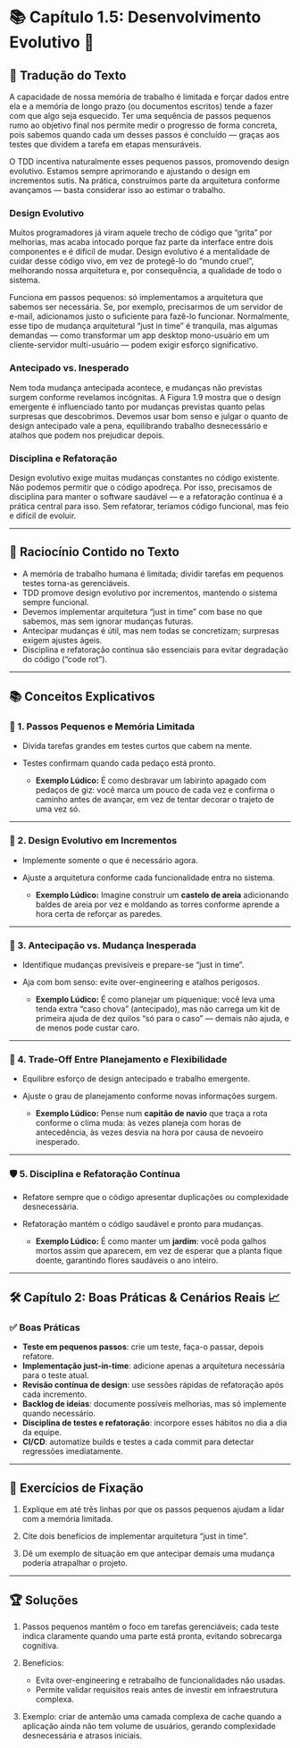 # 📚 Capítulo 1.5: Desenvolvimento Evolutivo 🌱

## 📝 Tradução do Texto

A capacidade de nossa memória de trabalho é limitada e forçar dados entre ela e a memória de longo prazo (ou documentos escritos) tende a fazer com que algo seja esquecido. Ter uma sequência de passos pequenos rumo ao objetivo final nos permite medir o progresso de forma concreta, pois sabemos quando cada um desses passos é concluído — graças aos testes que dividem a tarefa em etapas mensuráveis.

O TDD incentiva naturalmente esses pequenos passos, promovendo design evolutivo. Estamos sempre aprimorando e ajustando o design em incrementos sutis. Na prática, construímos parte da arquitetura conforme avançamos — basta considerar isso ao estimar o trabalho.

### Design Evolutivo

Muitos programadores já viram aquele trecho de código que “grita” por melhorias, mas acaba intocado porque faz parte da interface entre dois componentes e é difícil de mudar. Design evolutivo é a mentalidade de cuidar desse código vivo, em vez de protegê-lo do “mundo cruel”, melhorando nossa arquitetura e, por consequência, a qualidade de todo o sistema.

Funciona em passos pequenos: só implementamos a arquitetura que sabemos ser necessária. Se, por exemplo, precisarmos de um servidor de e-mail, adicionamos justo o suficiente para fazê-lo funcionar. Normalmente, esse tipo de mudança arquitetural “just in time” é tranquila, mas algumas demandas — como transformar um app desktop mono-usuário em um cliente-servidor multi-usuário — podem exigir esforço significativo.

### Antecipado vs. Inesperado

Nem toda mudança antecipada acontece, e mudanças não previstas surgem conforme revelamos incógnitas. A Figura 1.9 mostra que o design emergente é influenciado tanto por mudanças previstas quanto pelas surpresas que descobrimos. Devemos usar bom senso e julgar o quanto de design antecipado vale a pena, equilibrando trabalho desnecessário e atalhos que podem nos prejudicar depois.

### Disciplina e Refatoração

Design evolutivo exige muitas mudanças constantes no código existente. Não podemos permitir que o código apodreça. Por isso, precisamos de disciplina para manter o software saudável — e a refatoração contínua é a prática central para isso. Sem refatorar, teríamos código funcional, mas feio e difícil de evoluir.

---

## 🧠 Raciocínio Contido no Texto

- A memória de trabalho humana é limitada; dividir tarefas em pequenos testes torna-as gerenciáveis.  
- TDD promove design evolutivo por incrementos, mantendo o sistema sempre funcional.  
- Devemos implementar arquitetura “just in time” com base no que sabemos, mas sem ignorar mudanças futuras.  
- Antecipar mudanças é útil, mas nem todas se concretizam; surpresas exigem ajustes ágeis.  
- Disciplina e refatoração contínua são essenciais para evitar degradação do código (“code rot”).

---

## 📚 Conceitos Explicativos

### 🧩 1. Passos Pequenos e Memória Limitada

- Divida tarefas grandes em testes curtos que cabem na mente.  
- Testes confirmam quando cada pedaço está pronto.

  - **Exemplo Lúdico:** É como desbravar um labirinto apagado com pedaços de giz: você marca um pouco de cada vez e confirma o caminho antes de avançar, em vez de tentar decorar o trajeto de uma vez só.

---

### 🔄 2. Design Evolutivo em Incrementos

- Implemente somente o que é necessário agora.  
- Ajuste a arquitetura conforme cada funcionalidade entra no sistema.

  - **Exemplo Lúdico:** Imagine construir um **castelo de areia** adicionando baldes de areia por vez e moldando as torres conforme aprende a hora certa de reforçar as paredes.

---

### 🎯 3. Antecipação vs. Mudança Inesperada

- Identifique mudanças previsíveis e prepare-se “just in time”.  
- Aja com bom senso: evite over-engineering e atalhos perigosos.

  - **Exemplo Lúdico:** É como planejar um piquenique: você leva uma tenda extra “caso chova” (antecipado), mas não carrega um kit de primeira ajuda de dez quilos “só para o caso” — demais não ajuda, e de menos pode custar caro.

---

### 💼 4. Trade-Off Entre Planejamento e Flexibilidade

- Equilibre esforço de design antecipado e trabalho emergente.  
- Ajuste o grau de planejamento conforme novas informações surgem.

  - **Exemplo Lúdico:** Pense num **capitão de navio** que traça a rota conforme o clima muda: às vezes planeja com horas de antecedência, às vezes desvia na hora por causa de nevoeiro inesperado.

---

### 🛡️ 5. Disciplina e Refatoração Contínua

- Refatore sempre que o código apresentar duplicações ou complexidade desnecessária.  
- Refatoração mantém o código saudável e pronto para mudanças.

  - **Exemplo Lúdico:** É como manter um **jardim**: você poda galhos mortos assim que aparecem, em vez de esperar que a planta fique doente, garantindo flores saudáveis o ano inteiro.

---

## 🛠️ Capítulo 2: Boas Práticas & Cenários Reais 📈

### ✅ Boas Práticas

- **Teste em pequenos passos**: crie um teste, faça-o passar, depois refatore.  
- **Implementação just-in-time**: adicione apenas a arquitetura necessária para o teste atual.  
- **Revisão contínua de design**: use sessões rápidas de refatoração após cada incremento.  
- **Backlog de ideias**: documente possíveis melhorias, mas só implemente quando necessário.  
- **Disciplina de testes e refatoração**: incorpore esses hábitos no dia a dia da equipe.  
- **CI/CD**: automatize builds e testes a cada commit para detectar regressões imediatamente.


---

## 📝 Exercícios de Fixação

1. Explique em até três linhas por que os passos pequenos ajudam a lidar com a memória limitada.  

2. Cite dois benefícios de implementar arquitetura “just in time”.  

3. Dê um exemplo de situação em que antecipar demais uma mudança poderia atrapalhar o projeto.

---

## 🏆 Soluções

1. Passos pequenos mantêm o foco em tarefas gerenciáveis; cada teste indica claramente quando uma parte está pronta, evitando sobrecarga cognitiva.  

2. Benefícios:  
   - Evita over-engineering e retrabalho de funcionalidades não usadas.  
   - Permite validar requisitos reais antes de investir em infraestrutura complexa.  

3. Exemplo: criar de antemão uma camada complexa de cache quando a aplicação ainda não tem volume de usuários, gerando complexidade desnecessária e atrasos iniciais.  
